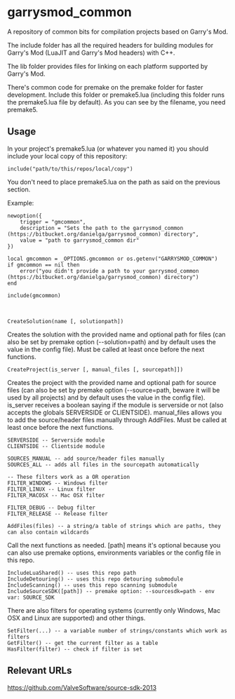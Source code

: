 garrysmod_common
================

A repository of common bits for compilation projects based on Garry's Mod.

The include folder has all the required headers for building modules for Garry's Mod (LuaJIT and Garry's Mod headers) with C++.

The lib folder provides files for linking on each platform supported by Garry's Mod.

There's common code for premake on the premake folder for faster development. Include this folder or premake5.lua (including this folder runs the premake5.lua file by default).
As you can see by the filename, you need premake5.

## Usage

In your project's premake5.lua (or whatever you named it) you should include your local copy of this repository:

	include("path/to/this/repos/local/copy")

You don't need to place premake5.lua on the path as said on the previous section.

Example:

	newoption({
		trigger = "gmcommon",
		description = "Sets the path to the garrysmod_common (https://bitbucket.org/danielga/garrysmod_common) directory",
		value = "path to garrysmod_common dir"
	})

	local gmcommon = _OPTIONS.gmcommon or os.getenv("GARRYSMOD_COMMON")
	if gmcommon == nil then
		error("you didn't provide a path to your garrysmod_common (https://bitbucket.org/danielga/garrysmod_common) directory")
	end

	include(gmcommon)
<br />

	CreateSolution(name [, solutionpath])
Creates the solution with the provided name and optional path for files (can also be set by premake option (--solution=path) and by default uses the value in the config file). Must be called at least once before the next functions.

	CreateProject(is_server [, manual_files [, sourcepath]])
Creates the project with the provided name and optional path for source files (can also be set by premake option (--source=path, beware it will be used by all projects) and by default uses the value in the config file). is_server receives a boolean saying if the module is serverside or not (also accepts the globals SERVERSIDE or CLIENTSIDE). manual_files allows you to add the source/header files manually through AddFiles. Must be called at least once before the next functions.

	SERVERSIDE -- Serverside module
	CLIENTSIDE -- Clientside module

	SOURCES_MANUAL -- add source/header files manually
	SOURCES_ALL -- adds all files in the sourcepath automatically

	-- These filters work as a OR operation
	FILTER_WINDOWS -- Windows filter
	FILTER_LINUX -- Linux filter
	FILTER_MACOSX -- Mac OSX filter

	FILTER_DEBUG -- Debug filter
	FILTER_RELEASE -- Release filter

	AddFiles(files) -- a string/a table of strings which are paths, they can also contain wildcards

Call the next functions as needed. [path] means it's optional because you can also use premake options, environments variables or the config file in this repo.

	IncludeLuaShared() -- uses this repo path
	IncludeDetouring() -- uses this repo detouring submodule
	IncludeScanning() -- uses this repo scanning submodule
	IncludeSourceSDK([path]) -- premake option: --sourcesdk=path - env var: SOURCE_SDK

There are also filters for operating systems (currently only Windows, Mac OSX and Linux are supported) and other things.

	SetFilter(...) -- a variable number of strings/constants which work as filters
	GetFilter() -- get the current filter as a table
	HasFilter(filter) -- check if filter is set

## Relevant URLs

https://github.com/ValveSoftware/source-sdk-2013